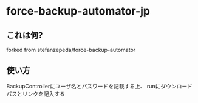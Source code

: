 # force-backup-automator-jp

## これは何?
forked from stefanzepeda/force-backup-automator

## 使い方
BackupControllerにユーザ名とパスワードを記載する上、
runにダウンロードパスとリンクを記入する